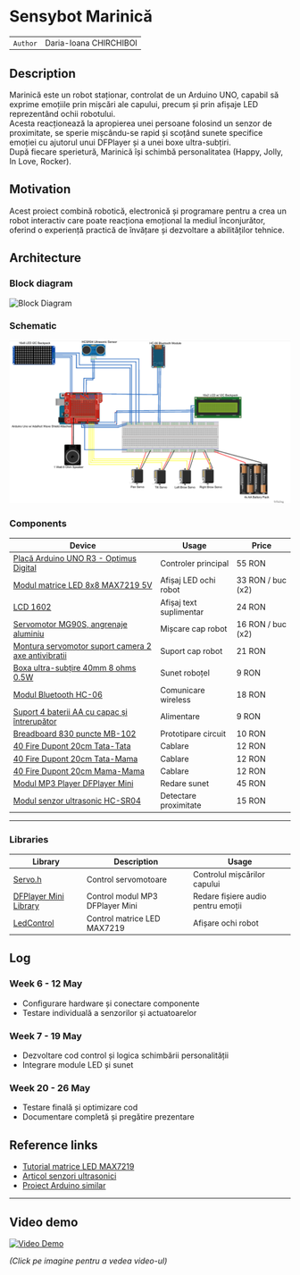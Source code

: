 # Sensybot Marinică

| | |
|-|-|
|`Author` | Daria-Ioana CHIRCHIBOI

## Description

Marinică este un robot staționar, controlat de un Arduino UNO, capabil să exprime emoțiile prin mișcări ale capului, precum și prin afișaje LED reprezentând ochii robotului.  
Acesta reacționează la apropierea unei persoane folosind un senzor de proximitate, se sperie mișcându-se rapid și scoțând sunete specifice emoției cu ajutorul unui DFPlayer și a unei boxe ultra-subțiri.  
După fiecare sperietură, Marinică își schimbă personalitatea (Happy, Jolly, In Love, Rocker).

## Motivation

Acest proiect combină robotică, electronică și programare pentru a crea un robot interactiv care poate reacționa emoțional la mediul înconjurător, oferind o experiență practică de învățare și dezvoltare a abilităților tehnice.

## Architecture

### Block diagram

<!-- Încarcă poza block diagram în folderul schematics -->

![Block Diagram](schematics/block_diagram.png)

### Schematic

<!-- Încarcă poza exportată din Fritzing în schematics -->

![Schematic](schematics/sensybotfritzing.png)


### Components

| Device | Usage | Price |
|--------|--------|-------|
| [Placă Arduino UNO R3 - Optimus Digital](https://www.optimusdigital.ro/en/avr-boards/4561-development-board-compatible-with-arduino-uno-r3-atmega328p-atmega16u2-50-cm-cable.html) | Controler principal | 55 RON |
| [Modul matrice LED 8x8 MAX7219 5V](https://sigmanortec.ro/modul-matrice-led-8x8-max7219-5v) | Afișaj LED ochi robot | 33 RON / buc (x2) |
| [LCD 1602](https://sigmanortec.ro/LCD-1602-p125700685) | Afișaj text suplimentar | 24 RON |
| [Servomotor MG90S, angrenaje aluminiu](https://sigmanortec.ro/servomotor-mg90s-angrenaje-aluminiu) | Mișcare cap robot | 16 RON / buc (x2) |
| [Montura servomotor suport camera 2 axe antivibratii](https://sigmanortec.ro/montura-servomotor-suport-camera-2-axe-pt-antivibratii-ptz-pentru-sg90-mg90s) | Suport cap robot | 21 RON |
| [Boxa ultra-subțire 40mm 8 ohms 0.5W](https://sigmanortec.ro/Boxa-ultra-subtire-40mm-8-ohms-0-5W-p136285784) | Sunet roboțel | 9 RON |
| [Modul Bluetooth HC-06](https://sigmanortec.ro/Modul-bluetooth-HC-06-p125923853) | Comunicare wireless | 18 RON |
| [Suport 4 baterii AA cu capac și întrerupător](https://sigmanortec.ro/Suport-4-baterii-AA-cu-capac-si-intrerupator-p172447738) | Alimentare | 9 RON |
| [Breadboard 830 puncte MB-102](https://sigmanortec.ro/Breadboard-830-puncte-MB-102-p125923983) | Prototipare circuit | 10 RON |
| [40 Fire Dupont 20cm Tata-Tata](https://sigmanortec.ro/40-Fire-Dupont-20cm-Tata-Tata-p210851325) | Cablare | 12 RON |
| [40 Fire Dupont 20cm Tata-Mama](https://sigmanortec.ro/40-Fire-Dupont-20cm-Tata-Mama-p210854317) | Cablare | 12 RON |
| [40 Fire Dupont 20cm Mama-Mama](https://sigmanortec.ro/40-Fire-Dupont-20cm-Mama-Mama-p166528315) | Cablare | 12 RON |
| [Modul MP3 Player DFPlayer Mini](https://ardushop.ro/ro/module/1473-modul-mp3-player-dfplayer-mini-6427854021755.html?gad_source=1&gad_campaignid=22058879462&gclid=CjwKCAjw24vBBhABEiwANFG7yxlp13zlUpmcgfizUjk4fZ9te46kDDH0UlXyVcytCSXZWNLtkp91XhoCW3UQAvD_BwE) | Redare sunet | 45 RON |
| [Modul senzor ultrasonic HC-SR04](https://ardushop.ro/ro/electronica/2289-modul-senzor-ultrasonic-detector-distanta-hc-sr04-6427854030726.html) | Detectare proximitate | 15 RON |

---

### Libraries

| Library | Description | Usage |
|---------|-------------|-------|
| [Servo.h](https://www.arduino.cc/en/Reference/Servo) | Control servomotoare | Controlul mișcărilor capului |
| [DFPlayer Mini Library](https://github.com/DFRobot/DFRobotDFPlayerMini) | Control modul MP3 DFPlayer Mini | Redare fișiere audio pentru emoții |
| [LedControl](https://github.com/wayoda/LedControl) | Control matrice LED MAX7219 | Afișare ochi robot |

## Log

### Week 6 - 12 May

- Configurare hardware și conectare componente  
- Testare individuală a senzorilor și actuatoarelor

### Week 7 - 19 May

- Dezvoltare cod control și logica schimbării personalității  
- Integrare module LED și sunet

### Week 20 - 26 May

- Testare finală și optimizare cod  
- Documentare completă și pregătire prezentare

## Reference links

- [Tutorial matrice LED MAX7219](https://www.youtube.com/watch?v=wdgULBpRoXk&t=1s&ab_channel=BenEater)  
- [Articol senzori ultrasonici](https://www.explainthatstuff.com/induction-motors.html)  
- [Proiect Arduino similar](https://projecthub.arduino.cc/)  

---

## Video demo

<!-- Încarcă video-ul tău în repo, în folderul 'videos', apoi pune link-ul aici -->

[![Video Demo](videos/preview.jpg)](marinicademo-2-2-2-2.mov)

*(Click pe imagine pentru a vedea video-ul)*
